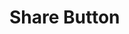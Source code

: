 # Share Button

<PreviewPlayground
  :html="() => import('./stories/app.twig')"
  :script="() => import('./stories/app.js?raw')"
  />
